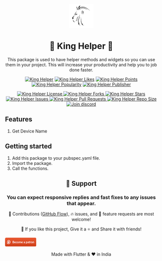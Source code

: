 <p align="center">
  <a href="https://github.com/king-technologies/king_helper" title="King Helper">
    <img src="https://raw.githubusercontent.com/king-technologies/developer-utilities/main/images/king_tech.png" width="80px" alt="King Helper"/>
  </a>
</p>

<h1 align="center">🌟 King Helper 🌟</h1>
<p align="center">This package is used to have helper methods and widgets so you can use them in your project. This will increase your productivity and help you to job done faster.</p>

<p align="center">
<a href="https://pub.dev/packages/king_helper"title="PubDev">
<img src="https://img.shields.io/pub/v/king_helper.svg?label=Pub&logo=Dart&style=flat-square" alt="King Helper"/></a>
<a href="https://pub.dev/packages/king_helper" title="Pub Dev">
<img src="https://img.shields.io/pub/likes/king_helper?label=Likes&logo=Dart&style=flat-square" alt="King Helper Likes"/></a>
<a href="https://pub.dev/packages/king_helper" title="Pub Dev">
<img src="https://img.shields.io/pub/points/king_helper?label=Points&logo=Dart&style=flat-square" alt="King Helper Points"/></a>
<a href="https://pub.dev/packages/king_helper" title="Pub Dev">
<img src="https://img.shields.io/pub/popularity/king_helper?label=Popularity&logo=Dart&style=flat-square" alt="King Helper Popularity"/></a>
<a href="https://pub.dev/packages/king_helper" title="Pub Dev">
<img src="https://img.shields.io/pub/publisher/king_helper?label=Publisher&logo=Dart&style=flat-square" alt="King Helper Publisher"/>
</a>
</p>

<p align="center">
<a href="https://github.com/king-technologies/king_helper/blob/master/LICENSE" title="License">
<img src="https://img.shields.io/github/license/king-technologies/king_helper?label=License&logo=Github&style=flat-square" alt="King Helper License"/>
</a>
<a href="https://github.com/king-technologies/king_helper/fork" title="Forks">
<img src="https://img.shields.io/github/forks/king-technologies/king_helper?label=Forks&logo=Github&style=flat-square" alt="King Helper Forks"/>
</a>
<a href="https://github.com/king-technologies/king_helper/stargazers" title="Stars">
<img src="https://img.shields.io/github/stars/king-technologies/king_helper?label=Stars&logo=Github&style=flat-square" alt="King Helper Stars"/>
</a>
<a href="https://github.com/king-technologies/king_helper/issues" title="Issues">
<img src="https://img.shields.io/github/issues/king-technologies/king_helper?label=Issues&logo=Github&style=flat-square" alt="King Helper Issues"/>
</a>
<a href="https://github.com/king-technologies/king_helper/pulls" title="Pull Requests">
<img src="https://img.shields.io/github/issues-pr/king-technologies/king_helper?label=Pull%20Requests&logo=Github&style=flat-square" alt="King Helper Pull Requests"/>
</a>
<a href="https://github.com/king-technologies/king_helper" title="Repo Size">
<img src="https://img.shields.io/github/repo-size/king-technologies/king_helper?label=Repo%20Size&logo=Github&style=flat-square" alt="King Helper Repo Size"/>
</a>
<a href="https://discord.gg/CJU4UNTaFt" title="Join Community">
<img src="https://img.shields.io/discord/737854816402800690?color=%236d82cb&label=Join%20Community&logo=discord&logoColor=%23FFFFFF&style=flat-square" alt="Join discord"/>
</a>

## Features

1. Get Device Name

## Getting started

1. Add this package to your pubspec.yaml file.
2. Import the package.
3. Call the functions.

<h2 align="center">🤝 Support</h2>
<h3 align="center">You can expect responsive replies and fast fixes to any issues that appear.</h3>

<p align="center">🎀 Contributions (<a href="https://guides.github.com/introduction/flow" title="GitHub flow">GitHub Flow</a>), 🔥 issues, and 🥮 feature requests are most welcome!</p>

<p align="center">💙 If you like this project, Give it a ⭐ and Share it with friends!</p>
<a href="https://www.patreon.com/KingTechnologies" title="Patreon"><img src="https://raw.githubusercontent.com/king-technologies/developer-utilities/main/images/patreon.png" alt="Patreon"/></a>
</p>

<p align="center">Made with Flutter & ❤️ in India</p>
